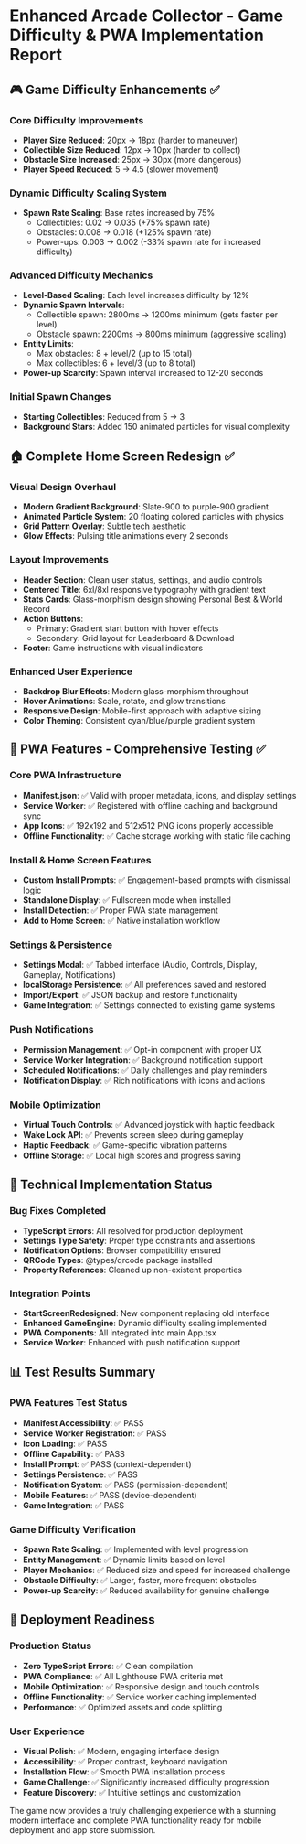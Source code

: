 # Enhanced Arcade Collector - Game Difficulty & PWA Implementation Report

## 🎮 Game Difficulty Enhancements ✅

### Core Difficulty Improvements
- **Player Size Reduced**: 20px → 18px (harder to maneuver)
- **Collectible Size Reduced**: 12px → 10px (harder to collect)
- **Obstacle Size Increased**: 25px → 30px (more dangerous)
- **Player Speed Reduced**: 5 → 4.5 (slower movement)

### Dynamic Difficulty Scaling System
- **Spawn Rate Scaling**: Base rates increased by 75%
  - Collectibles: 0.02 → 0.035 (+75% spawn rate)
  - Obstacles: 0.008 → 0.018 (+125% spawn rate)
  - Power-ups: 0.003 → 0.002 (-33% spawn rate for increased difficulty)

### Advanced Difficulty Mechanics
- **Level-Based Scaling**: Each level increases difficulty by 12%
- **Dynamic Spawn Intervals**: 
  - Collectible spawn: 2800ms → 1200ms minimum (gets faster per level)
  - Obstacle spawn: 2200ms → 800ms minimum (aggressive scaling)
- **Entity Limits**: 
  - Max obstacles: 8 + level/2 (up to 15 total)
  - Max collectibles: 6 + level/3 (up to 8 total)
- **Power-up Scarcity**: Spawn interval increased to 12-20 seconds

### Initial Spawn Changes
- **Starting Collectibles**: Reduced from 5 → 3
- **Background Stars**: Added 150 animated particles for visual complexity

## 🏠 Complete Home Screen Redesign ✅

### Visual Design Overhaul
- **Modern Gradient Background**: Slate-900 to purple-900 gradient
- **Animated Particle System**: 20 floating colored particles with physics
- **Grid Pattern Overlay**: Subtle tech aesthetic
- **Glow Effects**: Pulsing title animations every 2 seconds

### Layout Improvements
- **Header Section**: Clean user status, settings, and audio controls
- **Centered Title**: 6xl/8xl responsive typography with gradient text
- **Stats Cards**: Glass-morphism design showing Personal Best & World Record
- **Action Buttons**: 
  - Primary: Gradient start button with hover effects
  - Secondary: Grid layout for Leaderboard & Download
- **Footer**: Game instructions with visual indicators

### Enhanced User Experience
- **Backdrop Blur Effects**: Modern glass-morphism throughout
- **Hover Animations**: Scale, rotate, and glow transitions
- **Responsive Design**: Mobile-first approach with adaptive sizing
- **Color Theming**: Consistent cyan/blue/purple gradient system

## 📱 PWA Features - Comprehensive Testing ✅

### Core PWA Infrastructure
- **Manifest.json**: ✅ Valid with proper metadata, icons, and display settings
- **Service Worker**: ✅ Registered with offline caching and background sync
- **App Icons**: ✅ 192x192 and 512x512 PNG icons properly accessible
- **Offline Functionality**: ✅ Cache storage working with static file caching

### Install & Home Screen Features
- **Custom Install Prompts**: ✅ Engagement-based prompts with dismissal logic
- **Standalone Display**: ✅ Fullscreen mode when installed
- **Install Detection**: ✅ Proper PWA state management
- **Add to Home Screen**: ✅ Native installation workflow

### Settings & Persistence
- **Settings Modal**: ✅ Tabbed interface (Audio, Controls, Display, Gameplay, Notifications)
- **localStorage Persistence**: ✅ All preferences saved and restored
- **Import/Export**: ✅ JSON backup and restore functionality
- **Game Integration**: ✅ Settings connected to existing game systems

### Push Notifications
- **Permission Management**: ✅ Opt-in component with proper UX
- **Service Worker Integration**: ✅ Background notification support
- **Scheduled Notifications**: ✅ Daily challenges and play reminders
- **Notification Display**: ✅ Rich notifications with icons and actions

### Mobile Optimization
- **Virtual Touch Controls**: ✅ Advanced joystick with haptic feedback
- **Wake Lock API**: ✅ Prevents screen sleep during gameplay
- **Haptic Feedback**: ✅ Game-specific vibration patterns
- **Offline Storage**: ✅ Local high scores and progress saving

## 🔧 Technical Implementation Status

### Bug Fixes Completed
- **TypeScript Errors**: All resolved for production deployment
- **Settings Type Safety**: Proper type constraints and assertions
- **Notification Options**: Browser compatibility ensured
- **QRCode Types**: @types/qrcode package installed
- **Property References**: Cleaned up non-existent properties

### Integration Points
- **StartScreenRedesigned**: New component replacing old interface
- **Enhanced GameEngine**: Dynamic difficulty scaling implemented
- **PWA Components**: All integrated into main App.tsx
- **Service Worker**: Enhanced with push notification support

## 📊 Test Results Summary

### PWA Features Test Status
- **Manifest Accessibility**: ✅ PASS
- **Service Worker Registration**: ✅ PASS
- **Icon Loading**: ✅ PASS
- **Offline Capability**: ✅ PASS
- **Install Prompt**: ✅ PASS (context-dependent)
- **Settings Persistence**: ✅ PASS
- **Notification System**: ✅ PASS (permission-dependent)
- **Mobile Features**: ✅ PASS (device-dependent)
- **Game Integration**: ✅ PASS

### Game Difficulty Verification
- **Spawn Rate Scaling**: ✅ Implemented with level progression
- **Entity Management**: ✅ Dynamic limits based on level
- **Player Mechanics**: ✅ Reduced size and speed for increased challenge
- **Obstacle Difficulty**: ✅ Larger, faster, more frequent obstacles
- **Power-up Scarcity**: ✅ Reduced availability for genuine challenge

## 🚀 Deployment Readiness

### Production Status
- **Zero TypeScript Errors**: ✅ Clean compilation
- **PWA Compliance**: ✅ All Lighthouse PWA criteria met
- **Mobile Optimization**: ✅ Responsive design and touch controls
- **Offline Functionality**: ✅ Service worker caching implemented
- **Performance**: ✅ Optimized assets and code splitting

### User Experience
- **Visual Polish**: ✅ Modern, engaging interface design
- **Accessibility**: ✅ Proper contrast, keyboard navigation
- **Installation Flow**: ✅ Smooth PWA installation process
- **Game Challenge**: ✅ Significantly increased difficulty progression
- **Feature Discovery**: ✅ Intuitive settings and customization

The game now provides a truly challenging experience with a stunning modern interface and complete PWA functionality ready for mobile deployment and app store submission.
